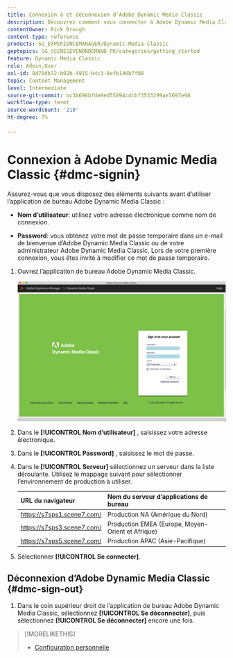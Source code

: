 ```yaml
---
title: Connexion à et déconnexion d’Adobe Dynamic Media Classic
description: Découvrez comment vous connecter à Adobe Dynamic Media Classic et vous déconnecter d’un serveur d’environnement de production en Amérique du Nord (NA) ou en Europe, au Moyen-Orient, en Afrique (EMEA) ou en Asie-Pacifique (APAC).
contentOwner: Rick Brough
content-type: reference
products: SG_EXPERIENCEMANAGER/Dynamic-Media-Classic
geptopics: SG_SCENESEVENONDEMAND_PK/categories/getting_started
feature: Dynamic Media Classic
role: Admin,User
exl-id: 8d70db72-b02b-4915-b4c3-6efb146b7f08
topic: Content Management
level: Intermediate
source-git-commit: bc3b696bfde0ed55894cdcbf3533299ae7697e98
workflow-type: tm+mt
source-wordcount: '219'
ht-degree: 7%

---
```


<!-- UPDATE THIS TOPIC AFTER DECEMBER 31, 2020!!!!! -->

# Connexion à Adobe Dynamic Media Classic {#dmc-signin}

Assurez-vous que vous disposez des éléments suivants avant d’utiliser l’application de bureau Adobe Dynamic Media Classic :

* **Nom d’utilisateur**: utilisez votre adresse électronique comme nom de connexion.

* **Password**: vous obtenez votre mot de passe temporaire dans un e-mail de bienvenue d’Adobe Dynamic Media Classic ou de votre administrateur Adobe Dynamic Media Classic. Lors de votre première connexion, vous êtes invité à modifier ce mot de passe temporaire.

1. Ouvrez l’application de bureau Adobe Dynamic Media Classic.

   ![Connexion Adobe Dynamic Media Classic](/help/using/assets/dmclassic-login1.png)

1. Dans le **[!UICONTROL Nom d’utilisateur]** , saisissez votre adresse électronique.
1. Dans le **[!UICONTROL Password]** , saisissez le mot de passe.
1. Dans le **[!UICONTROL Serveur]** sélectionnez un serveur dans la liste déroulante.
Utilisez le mappage suivant pour sélectionner l’environnement de production à utiliser.

   | URL du navigateur | Nom du serveur d’applications de bureau |
   | --- | --- |
   | https://s7sps1.scene7.com/ | Production NA (Amérique du Nord) |
   | https://s7sps3.scene7.com/ | Production EMEA (Europe, Moyen-Orient et Afrique) |
   | https://s7sps5.scene7.com/ | Production APAC (Asie-Pacifique) |

1. Sélectionner **[!UICONTROL Se connecter]**.

## Déconnexion d’Adobe Dynamic Media Classic {#dmc-sign-out}

1. Dans le coin supérieur droit de l’application de bureau Adobe Dynamic Media Classic, sélectionnez **[!UICONTROL Se déconnecter]**, puis sélectionnez **[!UICONTROL Se déconnecter]** encore une fois.

>[!MORELIKETHIS]
>
>* [Configuration personnelle](personal-setup.md#personal_setup)

